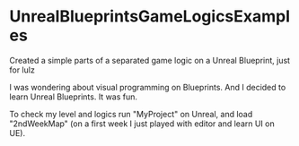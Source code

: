 # UnrealBlueprintsGameLogicsExamples
Created a simple parts of a separated game logic on a Unreal Blueprint, just for lulz


I was wondering about visual programming on Blueprints. And I decided to learn Unreal Blueprints. It was fun.

To check my level and logics run "MyProject" on Unreal, and load "2ndWeekMap" (on a first week I just played with editor and learn UI on UE).
